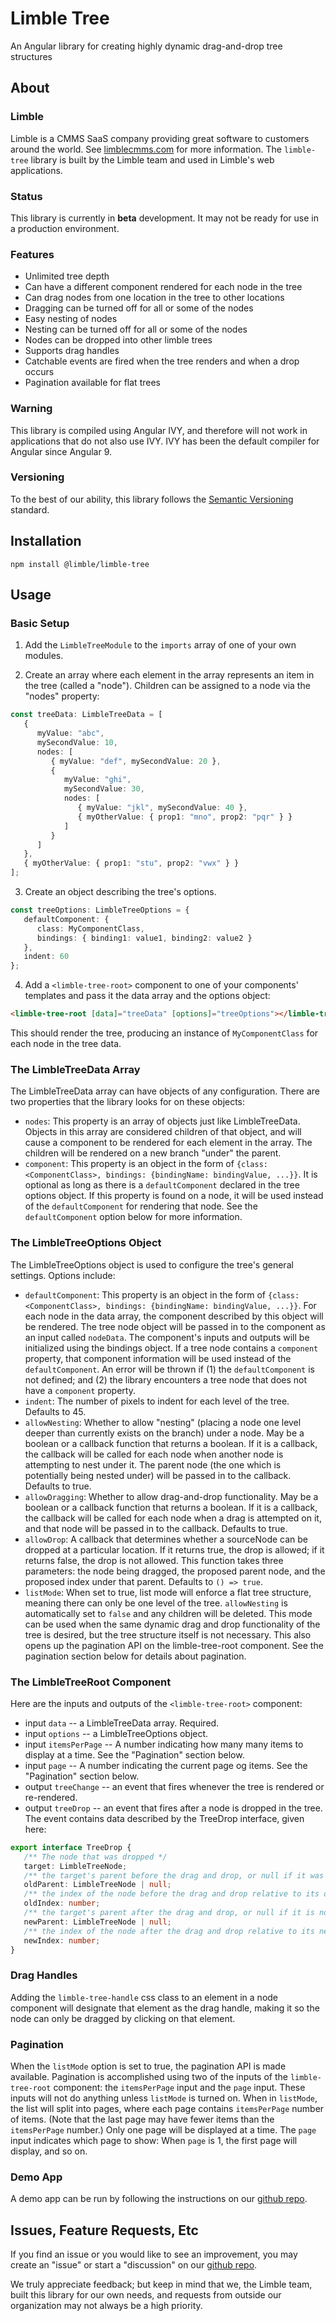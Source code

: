 # Limble Tree

An Angular library for creating highly dynamic drag-and-drop tree structures

## About

### Limble

Limble is a CMMS SaaS company providing great software to customers around the world. See [limblecmms.com](https://limblecmms.com) for more information. The `limble-tree` library is built by the Limble team and used in Limble's web applications.

### Status

This library is currently in **beta** development. It may not be ready for use in a production environment.

### Features

-  Unlimited tree depth
-  Can have a different component rendered for each node in the tree
-  Can drag nodes from one location in the tree to other locations
-  Dragging can be turned off for all or some of the nodes
-  Easy nesting of nodes
-  Nesting can be turned off for all or some of the nodes
-  Nodes can be dropped into other limble trees
-  Supports drag handles
-  Catchable events are fired when the tree renders and when a drop occurs
-  Pagination available for flat trees

### Warning

This library is compiled using Angular IVY, and therefore will not work in applications that do not also use IVY. IVY has been the default compiler for Angular since Angular 9.

### Versioning

To the best of our ability, this library follows the [Semantic Versioning](https://semver.org/) standard.

## Installation

`npm install @limble/limble-tree`

## Usage

### Basic Setup

1. Add the `LimbleTreeModule` to the `imports` array of one of your own modules.

2. Create an array where each element in the array represents an item in the tree (called a "node"). Children can be assigned to a node via the "nodes" property:

```typescript
const treeData: LimbleTreeData = [
   {
      myValue: "abc",
      mySecondValue: 10,
      nodes: [
         { myValue: "def", mySecondValue: 20 },
         {
            myValue: "ghi",
            mySecondValue: 30,
            nodes: [
               { myValue: "jkl", mySecondValue: 40 },
               { myOtherValue: { prop1: "mno", prop2: "pqr" } }
            ]
         }
      ]
   },
   { myOtherValue: { prop1: "stu", prop2: "vwx" } }
];
```

3. Create an object describing the tree's options.

```typescript
const treeOptions: LimbleTreeOptions = {
   defaultComponent: {
      class: MyComponentClass,
      bindings: { binding1: value1, binding2: value2 }
   },
   indent: 60
};
```

4. Add a `<limble-tree-root>` component to one of your components' templates and pass it the data array and the options object:

```html
<limble-tree-root [data]="treeData" [options]="treeOptions"></limble-tree-root>
```

This should render the tree, producing an instance of `MyComponentClass` for each node in the tree data.

### The LimbleTreeData Array

The LimbleTreeData array can have objects of any configuration. There are two properties that the library looks for on these objects:

-  `nodes`: This property is an array of objects just like LimbleTreeData. Objects in this array are considered children of that object, and will cause a component to be rendered for each element in the array. The children will be rendered on a new branch "under" the parent.
-  `component`: This property is an object in the form of `{class: <ComponentClass>, bindings: {bindingName: bindingValue, ...}}`. It is optional as long as there is a `defaultComponent` declared in the tree options object. If this property is found on a node, it will be used instead of the `defaultComponent` for rendering that node. See the `defaultComponent` option below for more information.

### The LimbleTreeOptions Object

The LimbleTreeOptions object is used to configure the tree's general settings. Options include:

-  `defaultComponent`: This property is an object in the form of `{class: <ComponentClass>, bindings: {bindingName: bindingValue, ...}}`. For each node in the data array, the component described by this object will be rendered. The tree node object will be passed in to the component as an input called `nodeData`. The component's inputs and outputs will be initialized using the bindings object. If a tree node contains a `component` property, that component information will be used instead of the `defaultComponent`. An error will be thrown if (1) the `defaultComponent` is not defined; and (2) the library encounters a tree node that does not have a `component` property.
-  `indent`: The number of pixels to indent for each level of the tree. Defaults to 45.
-  `allowNesting`: Whether to allow "nesting" (placing a node one level deeper than currently exists on the branch) under a node. May be a boolean or a callback function that returns a boolean. If it is a callback, the callback will be called for each node when another node is attempting to nest under it. The parent node (the one which is potentially being nested under) will be passed in to the callback. Defaults to true.
-  `allowDragging`: Whether to allow drag-and-drop functionality. May be a boolean or a callback function that returns a boolean. If it is a callback, the callback will be called for each node when a drag is attempted on it, and that node will be passed in to the callback. Defaults to true.
-  `allowDrop`: A callback that determines whether a sourceNode can be dropped at a particular location. If it returns true, the drop is allowed; if it returns false, the drop is not allowed. This function takes three parameters: the node being dragged, the proposed parent node, and the proposed index under that parent. Defaults to `() => true`.
-  `listMode`: When set to true, list mode will enforce a flat tree structure, meaning there can only be one level of the tree. `allowNesting` is automatically set to `false` and any children will be deleted. This mode can be used when the same dynamic drag and drop functionality of the tree is desired, but the tree structure itself is not necessary. This also opens up the pagination API on the limble-tree-root component. See the pagination section below for details about pagination.

### The LimbleTreeRoot Component

Here are the inputs and outputs of the `<limble-tree-root>` component:

-  input `data` -- a LimbleTreeData array. Required.
-  input `options` -- a LimbleTreeOptions object.
-  input `itemsPerPage` -- A number indicating how many many items to display at a time. See the "Pagination" section below.
-  input `page` -- A number indicating the current page og items. See the "Pagination" section below.
-  output `treeChange` -- an event that fires whenever the tree is rendered or re-rendered.
-  output `treeDrop` -- an event that fires after a node is dropped in the tree. The event contains data described by the TreeDrop interface, given here:

```typescript
export interface TreeDrop {
   /** The node that was dropped */
   target: LimbleTreeNode;
   /** the target's parent before the drag and drop, or null if it was a top-level node */
   oldParent: LimbleTreeNode | null;
   /** the index of the node before the drag and drop relative to its old siblings */
   oldIndex: number;
   /** the target's parent after the drag and drop, or null if it is now a top-level node */
   newParent: LimbleTreeNode | null;
   /** the index of the node after the drag and drop relative to its new siblings */
   newIndex: number;
}
```

### Drag Handles

Adding the `limble-tree-handle` css class to an element in a node component will designate that element as the drag handle, making it so the node can only be dragged by clicking on that element.

### Pagination

When the `listMode` option is set to true, the pagination API is made available. Pagination is accomplished using two of the inputs of the `limble-tree-root` component: the `itemsPerPage` input and the `page` input. These inputs will not do anything unless `listMode` is turned on. When in `listMode`, the list will split into pages, where each page contains `itemsPerPage` number of items. (Note that the last page may have fewer items than the `itemsPerPage` number.) Only one page will be displayed at a time. The `page` input indicates which page to show: When `page` is 1, the first page will display, and so on.

### Demo App

A demo app can be run by following the instructions on our [github repo](https://github.com/LimbleCMMS/limble-tree).

## Issues, Feature Requests, Etc

If you find an issue or you would like to see an improvement, you may create an "issue" or start a "discussion" on our [github repo](https://github.com/LimbleCMMS/limble-tree).

We truly appreciate feedback; but keep in mind that we, the Limble team, built this library for our own needs, and requests from outside our organization may not always be a high priority.
